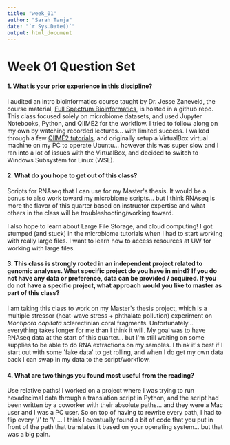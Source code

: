 ```yaml
---
title: "week_01"
author: "Sarah Tanja"
date: "`r Sys.Date()`"
output: html_document
---
```


# Week 01 Question Set

#### 1. What is your prior experience in this discipline?

I audited an intro bioinformatics course taught by Dr. Jesse Zaneveld, the course material, [Full Spectrum Bioinformatics](https://github.com/zaneveld/full_spectrum_bioinformatics), is hosted in a github repo. This class focused solely on microbiome datasets, and used Jupyter Notebooks, Python, and QIIME2 for the workflow. I tried to follow along on my own by watching recorded lectures... with limited success. I walked through a few [QIIME2 tutorials](https://docs.qiime2.org/2023.2/), and originally setup a VirtualBox virtual machine on my PC to operate Ubuntu... however this was super slow and I ran into a lot of issues with the VirtualBox, and decided to switch to Windows Subsystem for Linux (WSL).

#### 2. What do you hope to get out of this class?

Scripts for RNAseq that I can use for my Master's thesis. It would be a bonus to also work toward my microbiome scripts... but I think RNAseq is more the flavor of this quarter based on instructor expertise and what others in the class will be troubleshooting/working toward.

I also hope to learn about Large File Storage, and cloud computing! I got stumped (and stuck) in the microbiome tutorials when I had to start working with really large files. I want to learn how to access resources at UW for working with large files.

#### 3. This class is strongly rooted in an independent project related to genomic analyses. What specific project do you have in mind? If you do not have any data or preference, data can be provided / acquired. If you do not have a specific project, what approach would you like to master as part of this class?

I am taking this class to work on my Master's thesis project, which is a multiple stressor (heat-wave stress + phthalate pollution) experiment on *Montipora capitata* sclerectinian coral fragments. Unfortunately... everything takes longer for me than I think it will. My goal was to have RNAseq data at the start of this quarter... but I'm still waiting on some supplies to be able to do RNA extractions on my samples. I think it's best if I start out with some 'fake data' to get rolling, and when I do get my own data back I can swap in my data to the script/workflow.

#### 4. What are two things you found most useful from the reading?

Use relative paths! I worked on a project where I was trying to run hexadecimal data through a translation script in Python, and the script had been written by a coworker with their absolute paths... and they were a Mac user and I was a PC user. So on top of having to rewrite every path, I had to flip every '/' to '\\' ... I think I eventually found a bit of code that you put in front of the path that translates it based on your operating system... but that was a big pain.
